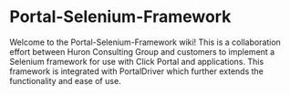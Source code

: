 # Portal-Selenium-Framework
Welcome to the Portal-Selenium-Framework wiki! This is a collaboration effort between Huron Consulting Group and customers to implement a Selenium framework for use with Click Portal and applications.  This framework is integrated with PortalDriver which further extends the functionality and ease of use.



